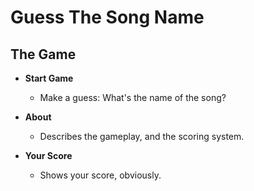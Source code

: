 # Guess The Song Name

## The Game

- **Start Game**
    - Make a guess: What's the name of the song?

- **About**
    - Describes the gameplay, and the scoring system.

- **Your Score**
    - Shows your score, obviously.
